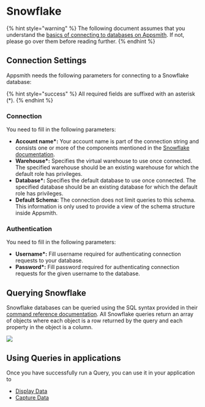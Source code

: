 # Snowflake

{% hint style="warning" %}
The following document assumes that you understand the [basics of connecting to databases on Appsmith](../core-concepts/connecting-to-data-sources/connecting-to-databases.md). If not, please go over them before reading further.
{% endhint %}

## Connection Settings

Appsmith needs the following parameters for connecting to a Snowflake database:

{% hint style="success" %}
All required fields are suffixed with an asterisk (\*).
{% endhint %}

### **Connection**

You need to fill in the following parameters:

* **Account name\*:** Your account name is part of the connection string and consists one or more of the components mentioned in the [Snowflake documentation](https://docs.snowflake.com/en/user-guide/admin-account-identifier.html).
* **Warehouse\*:** Specifies the virtual warehouse to use once connected. The specified warehouse should be an existing warehouse for which the default role has privileges.
* **Database\*:** Specifies the default database to use once connected. The specified database should be an existing database for which the default role has privileges.
* **Default Schema:** The connection does not limit queries to this schema. This information is only used to provide a view of the schema structure inside Appsmith.

### **Authentication**

You need to fill in the following parameters:

* **Username\*:** Fill username required for authenticating connection requests to your database.
* **Password\*:** Fill password required for authenticating connection requests for the given username to the database.

## Querying Snowflake

Snowflake databases can be queried using the SQL syntax provided in their [command reference documentation](https://docs.snowflake.com/en/sql-reference-commands.html). All Snowflake queries return an array of objects where each object is a row returned by the query and each property in the object is a column.

![](../.gitbook/assets/snowflake.gif)

## Using Queries in applications

Once you have successfully run a Query, you can use it in your application to

* [Display Data](../core-concepts/displaying-data-read/)
* [Capture Data](../core-concepts/capturing-data-write/)
